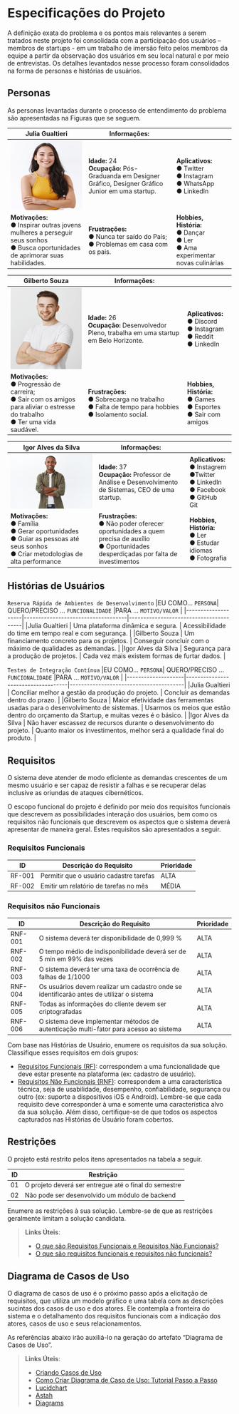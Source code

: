 # Especificações do Projeto

A definição exata do problema e os pontos mais relevantes a serem tratados neste projeto foi consolidada com a participação dos usuários – membros de startups - em um trabalho de imersão feito pelos membros da equipe a partir da observação dos usuários em seu local natural e por meio de entrevistas. Os detalhes levantados nesse processo foram consolidados na forma de personas e histórias de usuários.

## Personas

As personas levantadas durante o processo de entendimento do problema são apresentadas na Figuras que se seguem.

|Julia Gualtieri     | Informações:                          |                                      |
|--------------------|----------------------------------|--------------------------------------|
| ![persona1](/docs/img/Persona1.jpg) | **Idade:** 24 <br> **Ocupação:** Pós-Graduanda em Designer Gráfico, Designer Gráfico Junior em uma startup. |**Aplicativos:** <br>● Twitter <br>● Instagram <br>● WhatsApp <br>● LinkedIn   |
|**Motivações:** <br>●	Inspirar outras jovens mulheres a perseguir seus sonhos <br>● Busca oportunidades de aprimorar suas habilidades. |**Frustrações:** <br>●	Nunca ter saído do País; <br>● 	Problemas em casa com os pais. |**Hobbies, História:** <br>● Dançar <br>● Ler <br>● Ama experimentar novas culinárias |

|Gilberto Souza    | Informações:                          |                                      |
|--------------------|----------------------------------|--------------------------------------|
| ![persona2](/docs/img/Persona2.jpg) | **Idade:** 26 <br> **Ocupação:** Desenvolvedor Pleno, trabalha em uma startup em Belo Horizonte.  |**Aplicativos:** <br>● Discord <br>● Instagram <br>● Reddit <br>● LinkedIn   |
|**Motivações:** <br>●	Progressão de carreira;<br>● Sair com os amigos para aliviar o estresse do trabalho <br>● Ter uma vida saudável. |**Frustrações:** <br>●	Sobrecarga no trabalho <br>● 	Falta de tempo para hobbies<br>● Isolamento social. |**Hobbies, História:** <br>● Games <br>● Esportes <br>● Sair com amigos |

|Igor Alves da Silva   | Informações:                          |                                      |
|--------------------|----------------------------------|--------------------------------------|
| ![persona3](/docs/img/Persona3.jpg) | **Idade:** 37 <br> **Ocupação:** Professor de Análise e Desenvolvimento de Sistemas, CEO de uma startup.  |**Aplicativos:** <br>● Instagrem <br>●Twitter <br>● LinkedIn <br>● Facebook <br>● GitHub <br>Git   |
|**Motivações:** <br>●	Família <br>● Gerar oportunidades <br>● Guiar as pessoas até seus sonhos  <br>● Criar metodologias de alta performance |**Frustrações:** <br>● Não poder oferecer  oportunidades a quem precisa de auxílio <br>● 	Oportunidades desperdiçadas por falta de investimentos |**Hobbies, História:** <br>● Ler <br>● Estudar idiomas <br>● Fotografia |

## Histórias de Usuários

`Reserva Rápida de Ambientes de Desenvolvimento`
|EU COMO... `PERSONA`| QUERO/PRECISO ... `FUNCIONALIDADE` |PARA ... `MOTIVO/VALOR`                 |
|--------------------|------------------------------------|----------------------------------------|
|Julia Gualtieri  | Uma plataforma dinâmica e segura.    | Acessibilidade do time em tempo real e com segurança.        |
|Gilberto Souza       | Um financiamento concreto para os projetos. | Conseguir concluir com o máximo de qualidades as demandas. |
|Igor Alves da Silva  | Segurança para a produção de projetos.     | Cada vez mais existem formas de furtar dados.         |

`Testes de Integração Contínua`
|EU COMO... `PERSONA`| QUERO/PRECISO ... `FUNCIONALIDADE` |PARA ... `MOTIVO/VALOR`                 |
|--------------------|------------------------------------|----------------------------------------|
|Julia Gualtieri | Conciliar melhor a gestão da produção do projeto.     | Concluir as demandas dentro do prazo.         |
|Gilberto Souza       | Maior efetividade das ferramentas usadas para o desenvolvimento de sistemas. | Usarmos os meios que estão dentro do orçamento da Startup, e muitas vezes é o básico. |
|Igor Alves da Silva  | Não haver escassez de recursos durante o desenvolvimento do projeto.    | Quanto maior os investimentos, melhor será a qualidade final do produto.     |

## Requisitos

O sistema deve atender de modo eficiente as demandas crescentes de um mesmo usuário e ser capaz de resistir a falhas e se recuperar delas inclusive as oriundas de ataques cibernéticos.

O escopo funcional do projeto é definido por meio dos requisitos funcionais que descrevem as possibilidades interação dos usuários, bem como os requisitos não funcionais que descrevem os aspectos que o sistema deverá apresentar de maneira geral. Estes requisitos são apresentados a seguir.

### Requisitos Funcionais

|ID    | Descrição do Requisito  | Prioridade |
|------|-----------------------------------------|----|
|RF-001| Permitir que o usuário cadastre tarefas | ALTA | 
|RF-002| Emitir um relatório de tarefas no mês   | MÉDIA |

### Requisitos não Funcionais

|ID     | Descrição do Requisito  |Prioridade |
|-------|-------------------------|----|
|RNF-001| O sistema deverá ter disponibilidade de 0,999 % | ALTA | 
|RNF-002| O tempo médio de indisponibilidade deverá ser de 5 min em 99% das vezes |  ALTA | 
|RNF-003| O sistema deverá ter uma taxa de ocorrência de falhas de 1/1000 |  ALTA | 
|RNF-004| Os usuários devem realizar um cadastro onde se identificarão antes de utilizar o sistema |  ALTA | 
|RNF-005| Todas as informações do cliente devem ser criptografadas |  ALTA | 
|RNF-006| O sistema deve implementar métodos de autenticação multi-fator para acesso ao sistema |  ALTA | 

Com base nas Histórias de Usuário, enumere os requisitos da sua solução. Classifique esses requisitos em dois grupos:

- [Requisitos Funcionais
 (RF)](https://pt.wikipedia.org/wiki/Requisito_funcional):
 correspondem a uma funcionalidade que deve estar presente na
  plataforma (ex: cadastro de usuário).
- [Requisitos Não Funcionais
  (RNF)](https://pt.wikipedia.org/wiki/Requisito_n%C3%A3o_funcional):
  correspondem a uma característica técnica, seja de usabilidade,
  desempenho, confiabilidade, segurança ou outro (ex: suporte a
  dispositivos iOS e Android).
Lembre-se que cada requisito deve corresponder à uma e somente uma
característica alvo da sua solução. Além disso, certifique-se de que
todos os aspectos capturados nas Histórias de Usuário foram cobertos.

## Restrições

O projeto está restrito pelos itens apresentados na tabela a seguir.

|ID| Restrição                                             |
|--|-------------------------------------------------------|
|01| O projeto deverá ser entregue até o final do semestre |
|02| Não pode ser desenvolvido um módulo de backend        |


Enumere as restrições à sua solução. Lembre-se de que as restrições geralmente limitam a solução candidata.

> **Links Úteis**:
> - [O que são Requisitos Funcionais e Requisitos Não Funcionais?](https://codificar.com.br/requisitos-funcionais-nao-funcionais/)
> - [O que são requisitos funcionais e requisitos não funcionais?](https://analisederequisitos.com.br/requisitos-funcionais-e-requisitos-nao-funcionais-o-que-sao/)

## Diagrama de Casos de Uso

O diagrama de casos de uso é o próximo passo após a elicitação de requisitos, que utiliza um modelo gráfico e uma tabela com as descrições sucintas dos casos de uso e dos atores. Ele contempla a fronteira do sistema e o detalhamento dos requisitos funcionais com a indicação dos atores, casos de uso e seus relacionamentos. 

As referências abaixo irão auxiliá-lo na geração do artefato “Diagrama de Casos de Uso”.

> **Links Úteis**:
> - [Criando Casos de Uso](https://www.ibm.com/docs/pt-br/elm/6.0?topic=requirements-creating-use-cases)
> - [Como Criar Diagrama de Caso de Uso: Tutorial Passo a Passo](https://gitmind.com/pt/fazer-diagrama-de-caso-uso.html/)
> - [Lucidchart](https://www.lucidchart.com/)
> - [Astah](https://astah.net/)
> - [Diagrams](https://app.diagrams.net/)
